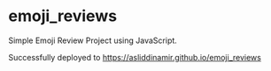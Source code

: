 # emoji_reviews
Simple Emoji Review Project using JavaScript.

Successfully deployed to https://asliddinamir.github.io/emoji_reviews

